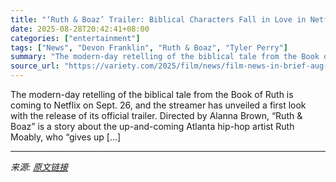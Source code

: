 ```yaml
---
title: "‘Ruth & Boaz’ Trailer: Biblical Characters Fall in Love in Netflix’s Modern Re-Telling Produced by Tyler Perry – Film News in Brief"
date: 2025-08-28T20:42:41+08:00
categories: ["entertainment"]
tags: ["News", "Devon Franklin", "Ruth & Boaz", "Tyler Perry"]
summary: "The modern-day retelling of the biblical tale from the Book of Ruth is coming to Netflix on Sept. 26, and the streamer has unveiled a first look with the release of its official trailer. Directed by A"
source_url: "https://variety.com/2025/film/news/film-news-in-brief-aug-25-2025-1236497638/"
---
```


The modern-day retelling of the biblical tale from the Book of Ruth is coming to Netflix on Sept. 26, and the streamer has unveiled a first look with the release of its official trailer. Directed by Alanna Brown, “Ruth &#38; Boaz” is a story about the up-and-coming Atlanta hip-hop artist Ruth Moably, who “gives up [&#8230;]

---

*来源: [原文链接](https://variety.com/2025/film/news/film-news-in-brief-aug-25-2025-1236497638/)*
